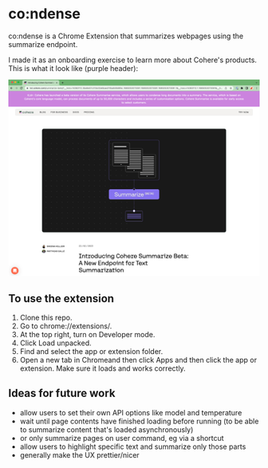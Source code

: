# co:ndense
co:ndense is a Chrome Extension that summarizes webpages using the summarize endpoint.

I made it as an onboarding exercise to learn more about Cohere's products. This is what it look like (purple header):

![Here's what it looks like](example.png)

## To use the extension
1. Clone this repo.
2. Go to chrome://extensions/.
3. At the top right, turn on Developer mode.
4. Click Load unpacked.
5. Find and select the app or extension folder.
6. Open a new tab in Chromeand then click Apps and then click the app or extension. Make sure it loads and works correctly.

## Ideas for future work
- allow users to set their own API options like model and temperature
- wait until page contents have finished loading before running (to be able to summarize content that's loaded asynchronously)
- or only summarize pages on user command, eg via a shortcut
- allow users to highlight specific text and summarize only those parts
- generally make the UX prettier/nicer
